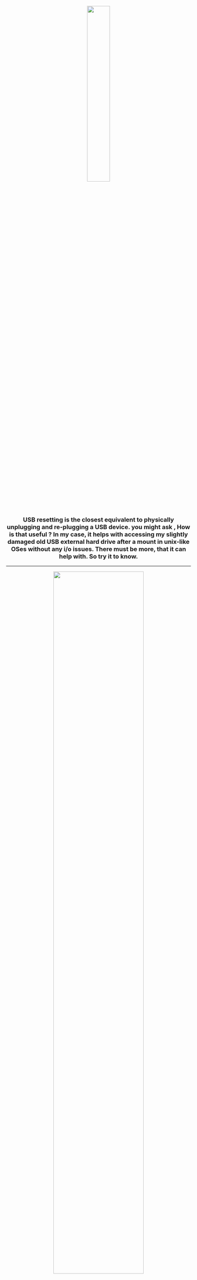 <p align='center'>
<img width='35%' src='https://mrf345.github.io/images/logo_usb.png' />
</p>
<h3 align='center'>
USB resetting is the closest equivalent to physically unplugging and re-plugging a USB device. you might ask , How is that useful ? In my case, it helps with accessing my slightly damaged old USB external hard drive after a mount in unix-like OSes without any i/o issues. There must be more, that it can help with. So try it to know.
</h3>
<hr />
<p align='center'>
<img src='https://mrf345.github.io/images/template_usb.png' width='70%' />
</p>

## Setup:
#### - From the source:
> `git clone https://github.com/mrf345/usb-resetter.git` <br />
> `cd usb-resetter` <br />
> `pip2.7 install -r requirements.txt` <br />
> `python2.7 run.py`

#### - With executable:
> - You can get an executable that's suitable to your OS from : <br />
> https://sourceforge.net/projects/usb-resetter/

## OS support:
#### - Windows:
> This tool is based on PyUsb, an open source python library that requires some extra USB drivers to allow us to interact with USB devices. One of those drives is libusb, there's an old but still working perfectly window version of it on : <br />
> https://sourceforge.net/projects/libusb-win32/files/libusb-win32-releases/1.2.6.0/libusb-win32-devel-filter-1.2.6.0.exe/download

#### - MacOS:
> Since MacOS is actually a unix-like OS, the bundled libusb driver seems to work perfectly. Only issue that might accrue here, is not knowing exactly which device you want to reset, due to the short descriptors and unintended vague categories. So you can make use of the command <mark> system_profiler SPUSBDataType</mark> in terminal to get the idvendor, idproduct. Which are used to identify the devices in mrf345.

#### - GNU/Linux:
> Has no issue in running the bundled libusb drive, and using <mark>lsusb</mark> command to get the exact idvendor and idproduct, in case you confused the device. Another thing, some might consider it an issue, is the need for <mark>sudo</mark> since interacting with USB devices requires a higher permissions.

## CLI:
> You can find a command-line version here: https://github.com/mrf345/usb-resetter-cli

<br />
<p align='center'>
<img src='https://mrf345.github.io/images/gui_usb.gif' />
</p>
